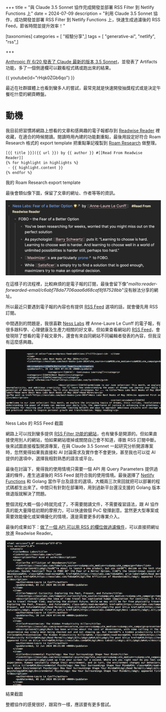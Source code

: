 +++
title = "與 Claude 3.5 Sonnet 協作完成開發並部署 RSS Filter 到 Netlify Functions 上"
date = 2024-07-09
description = "利用 Claude 3.5 Sonnet 協作，成功開發並部署 RSS Filter 到 Netlify Functions 上，快速生成過濾後的 RSS Feed，節省時間並提升效率！"

[taxonomies]
categories = [ "經驗分享",]
tags = [ "generative-ai", "netlify", "rss",]

+++

[Anthropic 在 6/20 發表了 Claude 最新的版本 3.5 Sonnet](https://www.anthropic.com/news/claude-3-5-sonnet)，並發表了 Artifacts 功能，多了一個側邊欄可以觀看程式碼或跑出來的結果。

{{ youtube(id="rHqk0ZGb6qo") }}

最近在社群媒體上也看到蠻多人的嘗試，最常見就是快速開發抽獎程式或是決定午餐吃什麼的網頁轉盤。

# 動機

我目前把習慣將網路上想看的文章和感興趣的電子報都存到 [Readwise Reader](https://readwise.io/read) 裡收藏，在適合的時候閱讀。閱讀時用內建的功能劃重點，最後用設定好符合 Roam Research 格式的 export template 把重點筆記複製到 [Roam Research](@/blog/roam-research/index.md) 做整理。

```
[{{ title }}]({{ url }}) by {{ author }} #[[Read From Readwise Reader]]
{% for highlight in highlights %}
 - {{ highlight.content }}
{% endfor %}
```
<p class="image-caption">我的 Roam Research export template</p>

最後會類似像下圖，保留了文章的網址、作者等等的資訊。

![](roam-research.webp)

在這樣子的流程裡，比較麻煩的是電子報的訂閱，最後會留下像"*mailto:reader-forwarded-email/c6abf78da7706aaa6d68caf8f87528bb*"沒有辦法分享的網址。

所以最近只要遇到電子報的內容也有提供 [RSS Feed](https://zh.wikipedia.org/zh-tw/RSS) 選項的話，就會優先用 RSS 訂閱。

中間遇到的問題是，我很喜歡 [Ness Labs](https://nesslabs.com/) 裡 Anne-Laure Le Cunff 的電子報，有很多跟科學、心理健康及生產力相關的好文章。但如果查看網站的 [RSS Feed](https://nesslabs.com/feed)，會發現除了想看的電子報文章外，還會有來自同網站不同編輯者發表的內容，但我沒有這麼感興趣。

![](nesslabs-feed.webp)
<p class="image-caption">Ness Labs 的 RSS Feed 截圖</p>

網路上可以找到蠻多提供 [RSS Filter 功能的網站](https://filterrss.ssig33.com/)，也有蠻多是開源的。但如果直接使用別人的網站，怕如果網站壞掉或關閉自己會不知道，導致 RSS 訂閱中斷。後來試圖直接複製開源專案，在與 Claude 3.5 Sonnet 一起研究分析開源專案時，忽然覺得如果我直接和 AI 討論需求及實作會不會更快，甚至我也可以從 AI 提供的選項中，選擇我相對熟悉的語言或平台。

最後在討論下，覺得我的使用情境只需要一個 API 用 Query Parameters 提供過濾的條件，產生過濾後的 RSS Feed 就符合我的使用情境。最後選擇了 [Netlify Functions](https://docs.netlify.com/functions/lambda-compatibility/?fn-language=go) 和 Golang 當作平台及語言的選項，大概兩三次來回就把可以部署的程式碼都生出來了。中間只有針對在部署時，用到過新平台還沒支援的 Golang 版本做退版就解決了問題。

整個流程大概一個小時就完成了，不需要閱讀文件，不需要複習語法，跟 AI 協作真的能大量降低初期的摩擦力，可以快速做個 PoC 發揮創意。當然更大型專案或需要效能優化或架構優化的情境，還是需要更多的專業介入。

最後的成果如下：[做了一個 API 可以用 RSS 的欄位做過濾條件](https://functions.mickzh.com/api/rss-filter?url=https://nesslabs.com/feed&author=Anne-Laure%20Le%20Cunff)，可以直接把網址放進 Readwise Reader。

![](result.webp)
<p class="image-caption">結果截圖</p>

整體協作的感覺很好，跟寫作一樣，應該要有更多嘗試。
